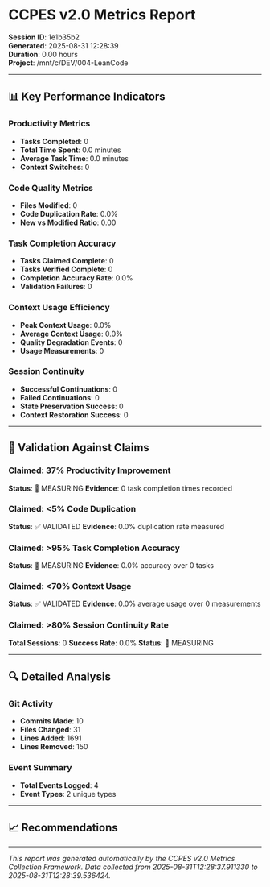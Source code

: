 # CCPES v2.0 Metrics Report
**Session ID**: 1e1b35b2  
**Generated**: 2025-08-31 12:28:39  
**Duration**: 0.00 hours  
**Project**: /mnt/c/DEV/004-LeanCode

---

## 📊 Key Performance Indicators

### Productivity Metrics
- **Tasks Completed**: 0
- **Total Time Spent**: 0.0 minutes
- **Average Task Time**: 0.0 minutes
- **Context Switches**: 0

### Code Quality Metrics  
- **Files Modified**: 0
- **Code Duplication Rate**: 0.0%
- **New vs Modified Ratio**: 0.00

### Task Completion Accuracy
- **Tasks Claimed Complete**: 0
- **Tasks Verified Complete**: 0
- **Completion Accuracy Rate**: 0.0%
- **Validation Failures**: 0

### Context Usage Efficiency
- **Peak Context Usage**: 0.0%
- **Average Context Usage**: 0.0%
- **Quality Degradation Events**: 0
- **Usage Measurements**: 0

### Session Continuity
- **Successful Continuations**: 0
- **Failed Continuations**: 0
- **State Preservation Success**: 0
- **Context Restoration Success**: 0

---

## 🎯 Validation Against Claims

### Claimed: 37% Productivity Improvement
**Status**: 🧪 MEASURING
**Evidence**: 0 task completion times recorded

### Claimed: <5% Code Duplication
**Status**: ✅ VALIDATED
**Evidence**: 0.0% duplication rate measured

### Claimed: >95% Task Completion Accuracy  
**Status**: 🧪 MEASURING
**Evidence**: 0.0% accuracy over 0 tasks

### Claimed: <70% Context Usage  
**Status**: ✅ VALIDATED
**Evidence**: 0.0% average usage over 0 measurements

### Claimed: >80% Session Continuity Rate
**Total Sessions**: 0
**Success Rate**: 0.0%
**Status**: 🧪 MEASURING

---

## 🔍 Detailed Analysis

### Git Activity
- **Commits Made**: 10
- **Files Changed**: 31
- **Lines Added**: 1691
- **Lines Removed**: 150

### Event Summary
- **Total Events Logged**: 4
- **Event Types**: 2 unique types

---

## 📈 Recommendations


---

*This report was generated automatically by the CCPES v2.0 Metrics Collection Framework. 
Data collected from 2025-08-31T12:28:37.911330 to 2025-08-31T12:28:39.536424.*
